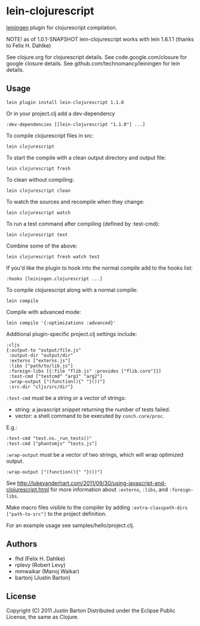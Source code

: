 # lein-clojurescript

[leiningen](https://github.com/technomancy/leiningen) plugin for clojurescript compilation.

NOTE! as of 1.0.1-SNAPSHOT lein-clojurescript works with lein 1.6.1.1
      (thanks to Felix H. Dahlke)

See clojure.org for clojurescript details.
See code.google.com/closure for google closure details.
See github.com/technomancy/leiningen for lein details.

## Usage

```
lein plugin install lein-clojurescript 1.1.0
```

Or in your project.clj add a dev-dependency
```
:dev-dependencies [[lein-clojurescript "1.1.0"] ...]
```

To compile clojurescript files in src:
```
lein clojurescript
```

To start the compile with a clean output directory and output file:
```
lein clojurescript fresh
```

To clean without compiling:
```
lein clojurescript clean
```

To watch the sources and recompile when they change:
```
lein clojurescript watch
```

To run a test command after compiling (defined by :test-cmd):
```
lein clojurescript test
```

Combine some of the above:
```
lein clojurescript fresh watch test
```

If you'd like the plugin to hook into the normal compile add to the hooks list:
```
:hooks [leiningen.clojurescript ...]
``` 

To compile clojurescript along with a normal compile:
```
lein compile
```

Compile with advanced mode: 
```
lein compile '{:optimizations :advanced}'
```

Additional plugin-specific project.clj settings include:

```
:cljs
{:output-to "output/file.js"
 :output-dir "output/dir"
 :externs ["externs.js"]
 :libs ["path/to/lib.js"]
 :foreign-libs [{:file "flib.js" :provides ["flib.core"]}]
 :test-cmd ["testcmd" "arg1" "arg2"]
 :wrap-output ["(function(){" "}())"]
 :src-dir "cljs/src/dir"}
```

`:test-cmd` must be a string or a vector of strings:

   * string: a javascript snippet returning the number of tests failed.
   * vector: a shell command to be executed by `conch.core/proc`.

E.g.:
```
:test-cmd "test.ns._run_tests()"
:test-cmd ["phantomjs" "tests.js"]
```

`:wrap-output` must be a vector of two strings, which will wrap optimized
output.
```
:wrap-output ["(function(){" "}())"]
```

See <http://lukevanderhart.com/2011/09/30/using-javascript-and-clojurescript.html>
for more information about `:externs`, `:libs`, and
`:foreign-libs`.

Make macro files visible to the compiler by adding `:extra-classpath-dirs
["path-to-src"]` to the project definition.

For an example usage see samples/hello/project.clj.



## Authors
   * fhd (Felix H. Dahlke)
   * rplevy (Robert Levy)
   * mmwaikar (Manoj Waikar)
   * bartonj (Justin Barton)

## License
Copyright (C) 2011 Justin Barton
Distributed under the Eclipse Public License, the same as Clojure.
